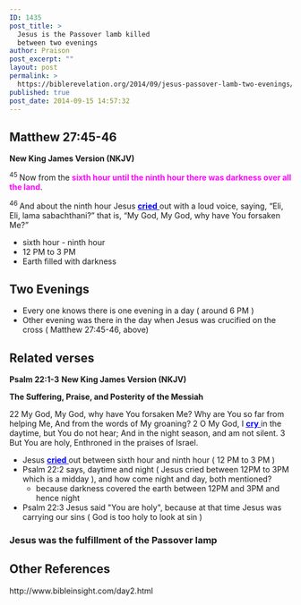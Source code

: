 ```yaml
---
ID: 1435
post_title: >
  Jesus is the Passover lamb killed
  between two evenings
author: Praison
post_excerpt: ""
layout: post
permalink: >
  https://biblerevelation.org/2014/09/jesus-passover-lamb-two-evenings/
published: true
post_date: 2014-09-15 14:57:32
---
```

<h2><strong><span class="passage-display-bcv">Matthew 27:45-46</span></strong></h2>
<p class="passage-display"><strong><span class="passage-display-version">New King James Version (NKJV)</span></strong></p>
<span class="text Matt-27-45"><sup class="versenum">45 </sup>Now from the <span style="color: #ff00ff;"><strong>sixth hour until the ninth hour there was darkness over all the land</strong></span>.</span>

<span id="en-NKJV-24176" class="text Matt-27-46"><sup class="versenum">46 </sup>And about the ninth hour Jesus <span style="text-decoration: underline;"><span style="color: #0000ff; text-decoration: underline;"><strong>cried</strong> </span></span>out with a loud voice, saying, <span class="woj">“Eli, Eli, lama sabachthani?” that is, “My God, My God, why have You forsaken Me?”</span></span>
<ul>
	<li class="line">sixth hour - ninth hour</li>
	<li class="line">12 PM to 3 PM</li>
	<li class="line">Earth filled with darkness</li>
</ul>
<h2>Two Evenings</h2>
<ul>
	<li>Every one knows there is one evening in a day ( around 6 PM )</li>
	<li>Other evening was there in the day when Jesus was crucified on the cross ( Matthew 27:45-46, above)</li>
</ul>
<h2>Related verses</h2>
<strong>Psalm 22:1-3</strong>
<strong>New King James Version (NKJV)</strong>

<strong>The Suffering, Praise, and Posterity of the Messiah</strong>

22 My God, My God, why have You forsaken Me?
Why are You so far from helping Me,
And from the words of My groaning?
2 O My God, I <span style="text-decoration: underline; color: #0000ff;"><span style="text-decoration: underline;"><strong>cry</strong> </span></span>in the daytime, but You do not hear;
And in the night season, and am not silent.
3 But You are holy,
Enthroned in the praises of Israel.
<ul>
	<li>Jesus <span style="text-decoration: underline;"><span style="color: #0000ff; text-decoration: underline;"><strong>cried</strong> </span></span>out between sixth hour and ninth hour ( 12 PM to 3 PM )</li>
	<li>Psalm 22:2 says, daytime and night ( Jesus cried between 12PM to 3PM which is a midday ), and how come night and day, both mentioned?
<ul>
	<li>because darkness covered the earth between 12PM and 3PM and hence night</li>
</ul>
</li>
	<li>Psalm 22:3 Jesus said "You are holy", because at that time Jesus was carrying our sins ( God is too holy to look at sin )</li>
</ul>
<h3>Jesus was the fulfillment of the Passover lamp</h3>
<h2>Other References</h2>
http://www.bibleinsight.com/day2.html